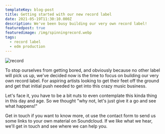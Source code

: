 ```yaml
---
templateKey: blog-post
title: Getting started with our new record label
date: 2021-05-19T11:30:10.000Z
description: We've been busy building our very own record label!
featuredpost: true
featuredimage: /img/spinningrecord.webp
tags:
  - record label
  - edm production
---
```

![record](/img/spinningrecord.webp)

To stop ourselves from getting bored, and obviously because no other label will pick us up, we've decided now is the time to focus on building our
very own record label. For aspiring artists looking to get their feet off the ground and get that initial push needed to get into this crazy music business.

Let's face it, you have to be a bit nuts to even contemplate this kinda thing in this day and age. So we thought "why not, let's just give it a go and see what happens!"

Get in touch if you want to know more, ot use the contact form to send us some links to your own material on Soundcloud.  If we like what we hear,
we'll get in touch and see where we can help you.